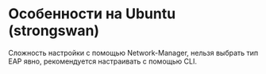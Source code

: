 # Особенности на Ubuntu (strongswan)

Сложность настройки с помощью Network-Manager, нельзя выбрать тип EAP явно, рекомендуется настраивать с помощью CLI.
